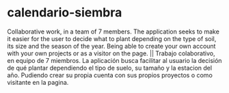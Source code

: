 # calendario-siembra
Collaborative work, in a team of 7 members. The application seeks to make it easier for the user to decide what to plant depending on the type of soil, its size and the season of the year. Being able to create your own account with your own projects or as a visitor on the page. || Trabajo colaborativo, en equipo de 7 miembros. La aplicación busca facilitar al usuario la decisión de qué plantar dependiendo el tipo de suelo, su tamaño y la estacion del año. Pudiendo crear su propia cuenta con sus propios proyectos o como visitante en la pagina. 
